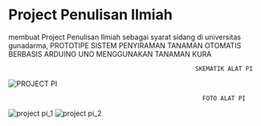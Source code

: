 # Project Penulisan Ilmiah
membuat Project Penulisan Ilmiah sebagai syarat sidang di universitas gunadarma, PROTOTIPE SISTEM PENYIRAMAN TANAMAN OTOMATIS BERBASIS ARDUINO UNO MENGGUNAKAN TANAMAN KURA

                                                        SKEMATIK ALAT PI 
![PROJECT PI](https://github.com/fardardnsyh/ProjectPenulisanIlmiah/assets/145440594/555d5346-aa8d-4303-9763-92ee8fd77a34)

                                                          FOTO ALAT PI
![project pi_1](https://github.com/fardardnsyh/ProjectPenulisanIlmiah/assets/145440594/d103a68c-ddf8-4996-9e0c-fc4c8819ac40)
![project pi_2](https://github.com/fardardnsyh/ProjectPenulisanIlmiah/assets/145440594/ff381d60-be2f-4ffc-bbed-d50c3de4e762)

